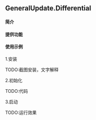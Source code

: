 ## GeneralUpdate.Differential

#### 简介



#### 提供功能



#### 使用示例

1.安装

TODO:截图安装，文字解释

2.初始化

TODO:代码

3.启动

TODO:运行效果